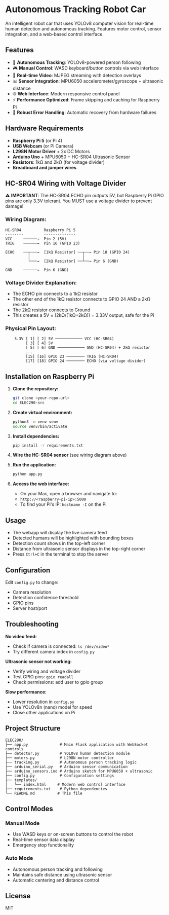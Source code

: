 # Autonomous Tracking Robot Car

An intelligent robot car that uses YOLOv8 computer vision for real-time human detection and autonomous tracking. Features motor control, sensor integration, and a web-based control interface.

## Features
- 🤖 **Autonomous Tracking**: YOLOv8-powered person following
- 🎮 **Manual Control**: WASD keyboard/button controls via web interface
- 🎥 **Real-time Video**: MJPEG streaming with detection overlays
- 📊 **Sensor Integration**: MPU6050 accelerometer/gyroscope + ultrasonic distance
- 🌐 **Web Interface**: Modern responsive control panel
- ⚡ **Performance Optimized**: Frame skipping and caching for Raspberry Pi
- 🔧 **Robust Error Handling**: Automatic recovery from hardware failures

## Hardware Requirements
- **Raspberry Pi 5** (or Pi 4)
- **USB Webcam** (or Pi Camera)
- **L298N Motor Driver** + 2x DC Motors
- **Arduino Uno** + MPU6050 + HC-SR04 Ultrasonic Sensor
- **Resistors**: 1kΩ and 2kΩ (for voltage divider)
- **Breadboard and jumper wires**

## HC-SR04 Wiring with Voltage Divider

⚠️ **IMPORTANT**: The HC-SR04 ECHO pin outputs 5V, but Raspberry Pi GPIO pins are only 3.3V tolerant. You MUST use a voltage divider to prevent damage!

### Wiring Diagram:
```
HC-SR04          Raspberry Pi 5
--------         --------------
VCC     ──────→  Pin 2 (5V)
TRIG    ──────→  Pin 16 (GPIO 23)
                 
ECHO    ──┬───→  [1kΩ Resistor] ──┬──→ Pin 18 (GPIO 24)
          │                       │
          └───→  [2kΩ Resistor] ──┴──→ Pin 6 (GND)
          
GND     ──────→  Pin 6 (GND)
```

### Voltage Divider Explanation:
- The ECHO pin connects to a 1kΩ resistor
- The other end of the 1kΩ resistor connects to GPIO 24 AND a 2kΩ resistor
- The 2kΩ resistor connects to Ground
- This creates a 5V × (2kΩ/(1kΩ+2kΩ)) = 3.33V output, safe for the Pi

### Physical Pin Layout:
```
    3.3V [ 1] [ 2] 5V ──────────── VCC (HC-SR04)
         [ 3] [ 4] 5V
         [ 5] [ 6] GND ──────────── GND (HC-SR04) + 2kΩ resistor
         ...
         [15] [16] GPIO 23 ──────── TRIG (HC-SR04)
         [17] [18] GPIO 24 ──────── ECHO (via voltage divider)
```

## Installation on Raspberry Pi

1. **Clone the repository:**
   ```bash
   git clone <your-repo-url>
   cd ELEC290-src
   ```

2. **Create virtual environment:**
   ```bash
   python3 -m venv venv
   source venv/bin/activate
   ```

3. **Install dependencies:**
   ```bash
   pip install -r requirements.txt
   ```

4. **Wire the HC-SR04 sensor** (see wiring diagram above)

5. **Run the application:**
   ```bash
   python app.py
   ```

6. **Access the web interface:**
   - On your Mac, open a browser and navigate to:
   - `http://<raspberry-pi-ip>:5000`
   - To find your Pi's IP: `hostname -I` on the Pi

## Usage

- The webapp will display the live camera feed
- Detected humans will be highlighted with bounding boxes
- Detection count shows in the top-left corner
- Distance from ultrasonic sensor displays in the top-right corner
- Press `Ctrl+C` in the terminal to stop the server

## Configuration

Edit `config.py` to change:
- Camera resolution
- Detection confidence threshold
- GPIO pins
- Server host/port

## Troubleshooting

**No video feed:**
- Check if camera is connected: `ls /dev/video*`
- Try different camera index in `config.py`

**Ultrasonic sensor not working:**
- Verify wiring and voltage divider
- Test GPIO pins: `gpio readall`
- Check permissions: add user to gpio group

**Slow performance:**
- Lower resolution in `config.py`
- Use YOLOv8n (nano) model for speed
- Close other applications on Pi

## Project Structure
```
ELEC290/
├── app.py              # Main Flask application with WebSocket controls
├── detector.py         # YOLOv8 human detection module
├── motors.py           # L298N motor controller
├── tracking.py         # Autonomous person tracking logic
├── arduino_serial.py   # Arduino sensor communication
├── arduino_sensors.ino # Arduino sketch for MPU6050 + ultrasonic
├── config.py           # Configuration settings
├── templates/
│   └── index.html     # Modern web control interface
├── requirements.txt    # Python dependencies
└── README.md          # This file
```

## Control Modes

### Manual Mode
- Use WASD keys or on-screen buttons to control the robot
- Real-time sensor data display
- Emergency stop functionality

### Auto Mode
- Autonomous person tracking and following
- Maintains safe distance using ultrasonic sensor
- Automatic centering and distance control

## License
MIT
